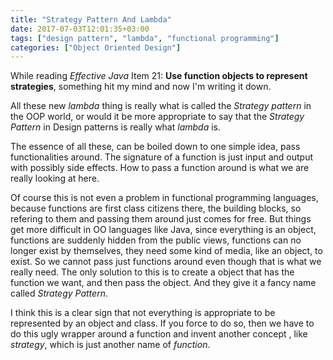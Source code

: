 ```yaml
---
title: "Strategy Pattern And Lambda"
date: 2017-07-03T12:01:35+03:00
tags: ["design pattern", "lambda", "functional programming"]
categories: ["Object Oriented Design"]
---
```


While reading *Effective Java* Item 21: **Use function objects to represent strategies**, something hit my mind and now I'm writing it down.

All these new *lambda* thing is really what is called the *Strategy pattern* in the OOP world, or would it be more appropriate to say that the *Strategy Pattern* in Design patterns is really what *lambda* is.

The essence of all these, can be boiled down to one simple idea, pass functionalities around. The signature of a function is just input and output with possibly side effects. How to pass a function around is what we are really looking at here.

Of course this is not even a problem in functional programming languages, because functions are first class citizens there, the building blocks, so refering to them and passing them around just comes for free.
But things get more difficult in OO languages like Java, since everything is an object, functions are suddenly hidden from the public views, functions can  no longer exist by themselves, they need some kind of media, like an object, to exist. So we cannot pass just functions around even though that is what we really need. The only solution to this is to create a object that has the function we want, and then pass the object. And they give it a fancy name called *Strategy Pattern*.

I think this is a clear sign that not everything is appropriate to be represented by an object and class. If you force to do so, then we have to do this ugly wrapper around a function and invent another concept , like *strategy*, which is just another name of *function*.
